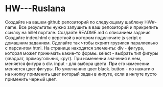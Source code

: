 # HW---Ruslana
Создайте на вашем github репозиторий по следующему шаблону HW#-name. Все результаты нужно запушить в ваш репозиторий и прикрепить ссылку на hillel портале.
Создайте README.md с описанием задания
Создайте index.html с версткой в котором подключите js script с домашним заданием.
Сделайте так чтобы скрипт грузился параллельно с парсингом html.
На странице находятся элементы:
div - фигура, которая может принимать какие-то формы.
select - выбрать тип фигуры (квадрат, прямоугольник, круг). При изменении значения в нем, меняется фигура в div.
input - для выбора цвета. При его изменении меняется цвет фигуры. По умолчанию цвет black.
button - по нажатию на кнопку применить цвет который задан в инпуте, если в инпуте пусто применить черный цвет.

